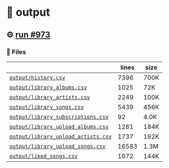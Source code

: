 # 📝  output 

## ⚙️ [run #973](https://github.com/jwenerd/ytm-dl/actions/runs/8714911524)

### 📁 Files

|                                                                         |lines|size|
|-------------------------------------------------------------------------|-----|----|
|[`output/history.csv` ](output/history.csv)                              |7396 |700K|
|[`output/library_albums.csv` ](output/library_albums.csv)                |1025 |72K |
|[`output/library_artists.csv` ](output/library_artists.csv)              |2249 |100K|
|[`output/library_songs.csv` ](output/library_songs.csv)                  |5439 |456K|
|[`output/library_subscriptions.csv` ](output/library_subscriptions.csv)  |92   |4.0K|
|[`output/library_upload_albums.csv` ](output/library_upload_albums.csv)  |1281 |184K|
|[`output/library_upload_artists.csv` ](output/library_upload_artists.csv)|1737 |192K|
|[`output/library_upload_songs.csv` ](output/library_upload_songs.csv)    |16583|1.3M|
|[`output/liked_songs.csv` ](output/liked_songs.csv)                      |1672 |144K|